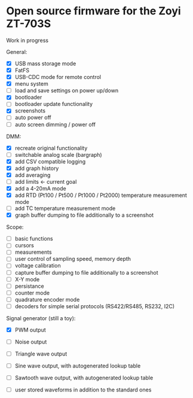 # Open source firmware for the Zoyi ZT-703S

Work in progress

General:
- [X] USB mass storage mode
- [X] FatFS
- [X] USB-CDC mode for remote control
- [X] menu system
- [ ] load and save settings on power up/down
- [X] bootloader
- [ ] bootloader update functionality
- [X] screenshots
- [ ] auto power off
- [ ] auto screen dimming / power off

DMM:
- [X] recreate original functionality
- [ ] switchable analog scale (bargraph)
- [X] add CSV compatible logging
- [X] add graph history
- [X] add averaging
- [ ] add limits <- current goal
- [X] add a 4-20mA mode
- [X] add RTD (Pt100 / Pt500 / Pt1000 / Pt2000) temperature measurement mode
- [ ] add TC temperature measurement mode
- [X] graph buffer dumping to file additionally to a screenshot

Scope:
- [ ] basic functions
- [ ] cursors
- [ ] measurements
- [ ] user control of sampling speed, memory depth
- [ ] voltage calibration
- [ ] capture buffer dumping to file additionally to a screenshot
- [ ] X-Y mode
- [ ] persistance
- [ ] counter mode
- [ ] quadrature encoder mode
- [ ] decoders for simple serial protocols (RS422/RS485, RS232, I2C)

Signal generator (still a toy):
- [X] PWM output
- [ ] Noise output
- [ ] Triangle wave output
- [ ] Sine wave output, with autogenerated lookup table
- [ ] Sawtooth wave output, with autogenerated lookup table
- [ ] user stored waveforms in addition to the standard ones

